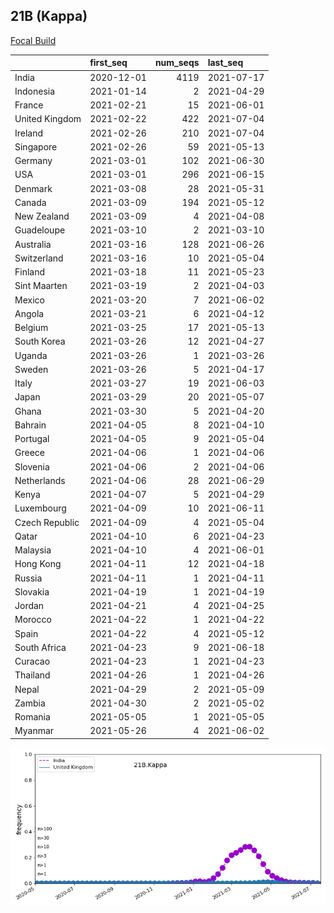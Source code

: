 

## 21B (Kappa)
[Focal Build](https://nextstrain.org/groups/neherlab/ncov/21B.Kappa)

|                | first_seq   |   num_seqs | last_seq   |
|:---------------|:------------|-----------:|:-----------|
| India          | 2020-12-01  |       4119 | 2021-07-17 |
| Indonesia      | 2021-01-14  |          2 | 2021-04-29 |
| France         | 2021-02-21  |         15 | 2021-06-01 |
| United Kingdom | 2021-02-22  |        422 | 2021-07-04 |
| Ireland        | 2021-02-26  |        210 | 2021-07-04 |
| Singapore      | 2021-02-26  |         59 | 2021-05-13 |
| Germany        | 2021-03-01  |        102 | 2021-06-30 |
| USA            | 2021-03-01  |        296 | 2021-06-15 |
| Denmark        | 2021-03-08  |         28 | 2021-05-31 |
| Canada         | 2021-03-09  |        194 | 2021-05-12 |
| New Zealand    | 2021-03-09  |          4 | 2021-04-08 |
| Guadeloupe     | 2021-03-10  |          2 | 2021-03-10 |
| Australia      | 2021-03-16  |        128 | 2021-06-26 |
| Switzerland    | 2021-03-16  |         10 | 2021-05-04 |
| Finland        | 2021-03-18  |         11 | 2021-05-23 |
| Sint Maarten   | 2021-03-19  |          2 | 2021-04-03 |
| Mexico         | 2021-03-20  |          7 | 2021-06-02 |
| Angola         | 2021-03-21  |          6 | 2021-04-12 |
| Belgium        | 2021-03-25  |         17 | 2021-05-13 |
| South Korea    | 2021-03-26  |         12 | 2021-04-27 |
| Uganda         | 2021-03-26  |          1 | 2021-03-26 |
| Sweden         | 2021-03-26  |          5 | 2021-04-17 |
| Italy          | 2021-03-27  |         19 | 2021-06-03 |
| Japan          | 2021-03-29  |         20 | 2021-05-07 |
| Ghana          | 2021-03-30  |          5 | 2021-04-20 |
| Bahrain        | 2021-04-05  |          8 | 2021-04-10 |
| Portugal       | 2021-04-05  |          9 | 2021-05-04 |
| Greece         | 2021-04-06  |          1 | 2021-04-06 |
| Slovenia       | 2021-04-06  |          2 | 2021-04-06 |
| Netherlands    | 2021-04-06  |         28 | 2021-06-29 |
| Kenya          | 2021-04-07  |          5 | 2021-04-29 |
| Luxembourg     | 2021-04-09  |         10 | 2021-06-11 |
| Czech Republic | 2021-04-09  |          4 | 2021-05-04 |
| Qatar          | 2021-04-10  |          6 | 2021-04-23 |
| Malaysia       | 2021-04-10  |          4 | 2021-06-01 |
| Hong Kong      | 2021-04-11  |         12 | 2021-04-18 |
| Russia         | 2021-04-11  |          1 | 2021-04-11 |
| Slovakia       | 2021-04-19  |          1 | 2021-04-19 |
| Jordan         | 2021-04-21  |          4 | 2021-04-25 |
| Morocco        | 2021-04-22  |          1 | 2021-04-22 |
| Spain          | 2021-04-22  |          4 | 2021-05-12 |
| South Africa   | 2021-04-23  |          9 | 2021-06-18 |
| Curacao        | 2021-04-23  |          1 | 2021-04-23 |
| Thailand       | 2021-04-26  |          1 | 2021-04-26 |
| Nepal          | 2021-04-29  |          2 | 2021-05-09 |
| Zambia         | 2021-04-30  |          2 | 2021-05-02 |
| Romania        | 2021-05-05  |          1 | 2021-05-05 |
| Myanmar        | 2021-05-26  |          4 | 2021-06-02 |

![Overall trends 21B.Kappa](/overall_trends_figures/overall_trends_21B.Kappa.png)